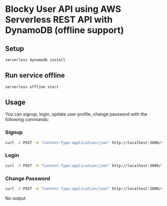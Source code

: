 <!--
title: Blocky User API using AWS Serverless REST API with DynamoDB (offline support)
description: It provides a REST API to manage Users stored in Blocky application (https://github.com/vanminh0910/blocky).
layout: Doc
-->
# Blocky User API using AWS Serverless REST API with DynamoDB (offline support)

## Setup

```bash
serverless dynamodb install
```

## Run service offline

```bash
serverless offline start
```

## Usage

You can signup, login, update user profile, change password with the following commands:

### Signup

```bash
curl -X POST -H "Content-Type:application/json" http://localhost:3000/signup --data '{ "email": "abc@abc.com, "password": "secure" }'
```

### Login

```bash
curl -X POST -H "Content-Type:application/json" http://localhost:3000/login --data '{ "email": "abc@abc.com, "password": "secure" }'
```

### Change Password

```bash
curl -X POST -H "Content-Type:application/json" http://localhost:3000/changePassword --data '{ "password": "old password", "newPassword": "new password" }'
```


No output
